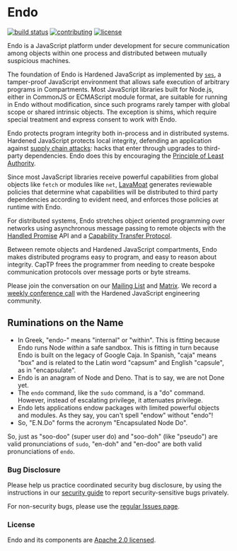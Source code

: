 #  Endo

[![build status][ci-svg]][ci-url]
[![contributing][contributing-svg]][contributing-url]
[![license][license-image]][license-url]

Endo is a JavaScript platform under development for secure communication among
objects within one process and distributed between mutually suspicious
machines.

The foundation of Endo is Hardened JavaScript as implemented by [`ses`][SES], a
tamper-proof JavaScript environment that allows safe execution of arbitrary
programs in Compartments.
Most JavaScript libraries built for Node.js, either in CommonJS or ECMAScript
module format, are suitable for running in Endo without modification, since
such programs rarely tamper with global scope or shared intrinsic objects.
The exception is shims, which require special treatment and express consent to
work with Endo.

Endo protects program integrity both in-process and in distributed systems.
Hardened JavaScript protects local integrity, defending an application against
[supply chain attacks][]: hacks that enter through upgrades to third-party
dependencies.
Endo does this by encouraging the [Principle of Least Authority][POLA].

Since most JavaScript libraries receive powerful capabilities from global
objects like `fetch` or modules like `net`, [LavaMoat][] generates reviewable
policies that determine what capabilities will be distributed to third party
dependencies according to evident need, and enforces those policies at runtime
with Endo.

For distributed systems, Endo stretches object oriented programming over
networks using asynchronous message passing to remote objects with the
[Handled Promise][] API and a [Capability Transfer Protocol][CapTP].

Between remote objects and Hardened JavaScript compartments, Endo makes
distributed programs easy to program, and easy to reason about integrity.
CapTP frees the programmer from needing to create bespoke communication
protocols over message ports or byte streams.

Please join the conversation on our [Mailing List][SES Strategy Group] and
[Matrix][Endo Matrix].
We record a [weekly conference call][SES Strategy Recordings] with the Hardened
JavaScript engineering community.

[SES]: packages/ses/README.md
[Handled Promise]: packages/eventual-send/README.md
[CapTP]: packages/captp/README.md#agoriccaptp
[LavaMoat]: https://github.com/LavaMoat/LavaMoat
[POLA]: https://en.wikipedia.org/wiki/Principle_of_least_privilege
[supply chain attacks]: https://en.wikipedia.org/wiki/Supply_chain_attack
[Endo Matrix]: https://matrix.to/#/#endojs:matrix.org
[SES Strategy Group]: https://groups.google.com/g/ses-strategy
[SES Strategy Recordings]: https://www.youtube.com/playlist?list=PLzDw4TTug5O1jzKodRDp3qec8zl88oxGd

## Ruminations on the Name

* In Greek, "endo-" means "internal" or "within".
  This is fitting because Endo runs Node _within_ a safe sandbox.
  This is fitting in turn because Endo is built on the legacy of Google Caja.
  In Spanish, "caja" means "box" and is related to the Latin word "capsum" and
  English "capsule", as in "encapsulate".
* Endo is an anagram of Node and Deno.
  That is to say, we are not Done yet.
* The `endo` command, like the `sudo` command, is a "do" command.
  However, instead of escalating privilege, it attenuates privilege.
* Endo lets applications endow packages with limited powerful objects and
  modules.  As they say, you can't spell "endow" without "endo"!
* So, "E.N.Do" forms the acronym "Encapsulated Node Do".

So, just as "soo-doo" (super user do) and "soo-doh" (like "pseudo") are valid
pronunciations of `sudo`, "en-doh" and "en-doo" are both valid pronunciations of
`endo`.

### Bug Disclosure

Please help us practice coordinated security bug disclosure, by using the
instructions in our [security guide](./packages/ses/SECURITY.md) to report
security-sensitive bugs privately.

For non-security bugs, please use the [regular Issues
page](https://github.com/Agoric/SES-shim/issues).

### License

Endo and its components are [Apache 2.0 licensed][license-url].

[ci-svg]: https://github.com/Agoric/SES-shim/workflows/CI/badge.svg?branch=master
[ci-url]: https://github.com/Agoric/SES-shim/actions?query=workflow%3ACI
[contributing-svg]: https://img.shields.io/badge/PRs-welcome-brightgreen.svg
[contributing-url]: ./CONTRIBUTING.md
[license-image]: https://img.shields.io/badge/License-Apache%202.0-blue.svg
[license-url]: ./LICENSE
